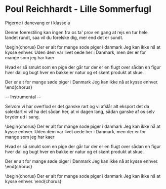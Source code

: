 # Poul Reichhardt - Lille Sommerfugl




Pigerne i danevang er i klasse a

Denne foerestiling kan ingen fra os ta'
prov en gang at rejs en tur hele landet rundt,
saa vil du forelske dig, mer end det er sundt.

\begin{chorus}
Der er alt for mange sode piger i danmark
Jeg kan ikke nå at kysse enhver.
Uden dem var livet oede her i Danmark,
men der er for mange som jeg har kaer

Hvad er så smukt som en pige der går tur
der er en flugt over sådan en figur
hver dal og bugt hver en bakke er natur og et
skønt produkt at skue.

Der er alt for mange søde piger i Danmark
Jeg kan ikke nå at kysse enhver.
\end{chorus}

-- Instrumental --

Selvom vi har overflod er det ganske rart
og vi afslår alt eksport det da soleklart
vi vil ha det sådan her, at vi dagen lang, sådan ganske af os selv
bryder ud i sang.

\begin{chorus}
Der er alt for mange sode piger i danmark
Jeg kan ikke nå at kysse enhver.
Uden dem var livet oede her i Danmark,
men der er for mange som jeg har kaer

Hvad er så smukt som en pige der går tur
der er en flugt over sådan en figur
hver dal og bugt hver en bakke er natur og et
skønt produkt at skue.

Der er alt for mange søde piger i Danmark
Jeg kan ikke nå at kysse enhver.
\end{chorus}

\begin{chorus}
Der er alt for mange sode piger i danmark
Jeg kan ikke nå at kysse enhver.
\end{chorus}
